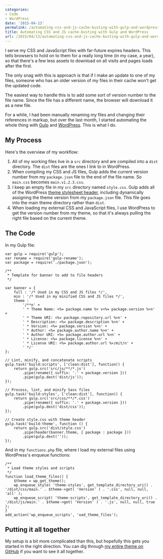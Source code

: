 ```yaml
---
categories:
- Code
- WordPress
date: '2015-04-13'
permalink: /automating-css-and-js-cache-busting-with-gulp-and-wordpress/
title: Automating CSS and JS cache-busting with Gulp and WordPress
url: /2015/04/13/automating-css-and-js-cache-busting-with-gulp-and-wordpress
---
```


I serve my CSS and JavaScript files with far-future expires headers. This tells browsers to hold on to them for a really long time (in my case, a year), so that there's a few less assets to download on all visits and pages loads after the first.

The only snag with this is approach is that if I make an update to one of my files, someone who has an older version of my files in their cache won't get the updated code.

The easiest way to handle this is to add some sort of version number to the file name. Since the file has a different name, the browser will download it as a new file.

For a while, I had been manually renaming my files and changing their references in markup, but over the last month, I started automating the whole thing with [Gulp](http://gulpjs.com/) and [WordPress](https://wordpress.org/). This is what I do.

<!--more-->

## My Process

Here's the overview of my workflow:

1. All of my working files live in a `src` directory and are compiled into a `dist` directory. The `dist` files are the ones I link to in WordPress.
2. When compiling my CSS and JS files, Gulp adds the current version number from my `package.json` file to the end of the file name. So `main.css` becomes `main.v1.2.3.css`.
3. I keep an empty file in my `src` directory named `style.css`. Gulp adds all of the WordPress [theme stylesheet header](https://codex.wordpress.org/Theme_Development#Theme_Stylesheet), including dynamically assigning the theme version from my `package.json` file. This file goes into the main theme directory rather than `dist`.
4. When loading my external CSS and JavaScript files, I use WordPress to get the version number from my theme, so that it's always pulling the right file based on the current theme.

## The Code

In my Gulp file:

```lang-javascript
var gulp = require('gulp');
var rename = require('gulp-rename');
var package = require('./package.json');

/**
 * Template for banner to add to file headers
 */

var banner = {
	full : '/* Used in my CSS and JS files */',
	min : '/* Used in my minified CSS and JS files */',
	theme :
		'/**n' +
		' * Theme Name: <%= package.name %> v<%= package.version %>n' +
		' * Theme URI: <%= package.repository.url %>n' +
		' * Description: <%= package.description %>n' +
		' * Version: <%= package.version %>n' +
		' * Author: <%= package.author.name %>n' +
		' * Author URI: <%= package.author.url %>n' +
		' * License: <%= package.license %>n' +
		' * License URI: <%= package.author.url %>/mit/n' +
		' */'
};

// Lint, minify, and concatenate scripts
gulp.task('build:scripts', ['clean:dist'], function() {
	return gulp.src('src/js/**/*.js')
		.pipe(rename({ suffix: '.' + package.version }))
		.pipe(gulp.dest('dist/js'));
});

// Process, lint, and minify Sass files
gulp.task('build:styles', ['clean:dist'], function() {
	return gulp.src('src/css/**/*.css')
		.pipe(rename({ suffix: '.' + package.version }))
		.pipe(gulp.dest('dist/css'));
});

// Create style.css with theme header
gulp.task('build:theme', function () {
	return gulp.src('dist/style.css')
		.pipe(header(banner.theme, { package : package }))
		.pipe(gulp.dest(''));
});
```

And in my `functions.php` file, where I load my external files using WordPress's enqueue functions:

```lang-php
/**
 * Load theme styles and scripts
 */
function load_theme_files() {
	$theme = wp_get_theme();
	wp_enqueue_style( 'theme-styles', get_template_directory_uri() . '/dist/css/main.' . $theme->get( 'Version' ) . '.css', null, null, 'all' );
	wp_enqueue_script( 'theme-scripts', get_template_directory_uri() . '/dist/js/main.' . $theme->get( 'Version' ) . '.js', null, null, true );
}
add_action('wp_enqueue_scripts', 'oad_theme_files');
```

## Putting it all together

My setup is a bit more complicated than this, but hopefully this gets you started in the right direction. You can dig through [my entire theme on GitHub](https://github.com/cferdinandi/gomakethings) if you want to see it all together.